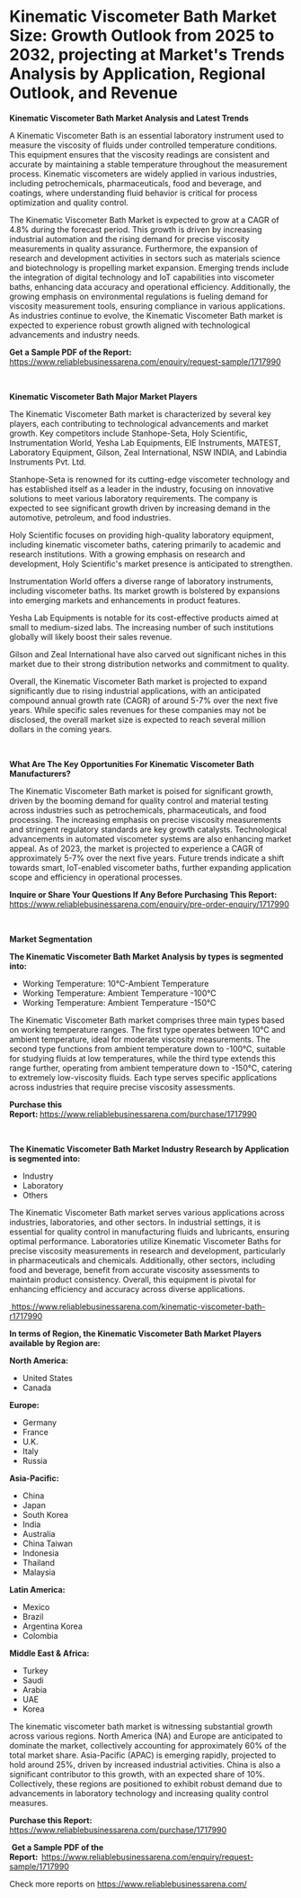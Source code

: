 <p><h1>Kinematic Viscometer Bath Market Size: Growth Outlook from 2025 to 2032, projecting at Market's Trends Analysis by Application, Regional Outlook, and Revenue</h1></p><p><strong>Kinematic Viscometer Bath Market Analysis and Latest Trends</strong></p>
<p><p>A Kinematic Viscometer Bath is an essential laboratory instrument used to measure the viscosity of fluids under controlled temperature conditions. This equipment ensures that the viscosity readings are consistent and accurate by maintaining a stable temperature throughout the measurement process. Kinematic viscometers are widely applied in various industries, including petrochemicals, pharmaceuticals, food and beverage, and coatings, where understanding fluid behavior is critical for process optimization and quality control.</p><p>The Kinematic Viscometer Bath Market is expected to grow at a CAGR of 4.8% during the forecast period. This growth is driven by increasing industrial automation and the rising demand for precise viscosity measurements in quality assurance. Furthermore, the expansion of research and development activities in sectors such as materials science and biotechnology is propelling market expansion. Emerging trends include the integration of digital technology and IoT capabilities into viscometer baths, enhancing data accuracy and operational efficiency. Additionally, the growing emphasis on environmental regulations is fueling demand for viscosity measurement tools, ensuring compliance in various applications. As industries continue to evolve, the Kinematic Viscometer Bath market is expected to experience robust growth aligned with technological advancements and industry needs.</p></p>
<p><strong>Get a Sample PDF of the Report:&nbsp;</strong> <a href="https://www.reliablebusinessarena.com/enquiry/request-sample/1717990?utm_campaign=3042&utm_medium=2&utm_source=Github&utm_content=ia&utm_term=09042025&utm_id=kinematic-viscometer-bath">https://www.reliablebusinessarena.com/enquiry/request-sample/1717990</a></p>
<p>&nbsp;</p>
<p><strong>Kinematic Viscometer Bath Major Market Players</strong></p>
<p><p>The Kinematic Viscometer Bath market is characterized by several key players, each contributing to technological advancements and market growth. Key competitors include Stanhope-Seta, Holy Scientific, Instrumentation World, Yesha Lab Equipments, EIE Instruments, MATEST, Laboratory Equipment, Gilson, Zeal International, NSW INDIA, and Labindia Instruments Pvt. Ltd.</p><p>Stanhope-Seta is renowned for its cutting-edge viscometer technology and has established itself as a leader in the industry, focusing on innovative solutions to meet various laboratory requirements. The company is expected to see significant growth driven by increasing demand in the automotive, petroleum, and food industries.</p><p>Holy Scientific focuses on providing high-quality laboratory equipment, including kinematic viscometer baths, catering primarily to academic and research institutions. With a growing emphasis on research and development, Holy Scientific's market presence is anticipated to strengthen.</p><p>Instrumentation World offers a diverse range of laboratory instruments, including viscometer baths. Its market growth is bolstered by expansions into emerging markets and enhancements in product features.</p><p>Yesha Lab Equipments is notable for its cost-effective products aimed at small to medium-sized labs. The increasing number of such institutions globally will likely boost their sales revenue.</p><p>Gilson and Zeal International have also carved out significant niches in this market due to their strong distribution networks and commitment to quality.</p><p>Overall, the Kinematic Viscometer Bath market is projected to expand significantly due to rising industrial applications, with an anticipated compound annual growth rate (CAGR) of around 5-7% over the next five years. While specific sales revenues for these companies may not be disclosed, the overall market size is expected to reach several million dollars in the coming years.</p></p>
<p>&nbsp;</p>
<p><strong>What Are The Key Opportunities For Kinematic Viscometer Bath Manufacturers?</strong></p>
<p><p>The Kinematic Viscometer Bath market is poised for significant growth, driven by the booming demand for quality control and material testing across industries such as petrochemicals, pharmaceuticals, and food processing. The increasing emphasis on precise viscosity measurements and stringent regulatory standards are key growth catalysts. Technological advancements in automated viscometer systems are also enhancing market appeal. As of 2023, the market is projected to experience a CAGR of approximately 5-7% over the next five years. Future trends indicate a shift towards smart, IoT-enabled viscometer baths, further expanding application scope and efficiency in operational processes.</p></p>
<p><strong>Inquire or Share Your Questions If Any Before Purchasing This Report:</strong> <a href="https://www.reliablebusinessarena.com/enquiry/pre-order-enquiry/1717990?utm_campaign=3042&utm_medium=2&utm_source=Github&utm_content=ia&utm_term=09042025&utm_id=kinematic-viscometer-bath">https://www.reliablebusinessarena.com/enquiry/pre-order-enquiry/1717990</a></p>
<p>&nbsp;</p>
<p><strong>Market Segmentation</strong></p>
<p><strong>The Kinematic Viscometer Bath Market Analysis by types is segmented into:</strong></p>
<p><ul><li>Working Temperature: 10℃-Ambient Temperature</li><li>Working Temperature: Ambient Temperature -100℃</li><li>Working Temperature: Ambient Temperature -150℃</li></ul></p>
<p><p>The Kinematic Viscometer Bath market comprises three main types based on working temperature ranges. The first type operates between 10℃ and ambient temperature, ideal for moderate viscosity measurements. The second type functions from ambient temperature down to -100℃, suitable for studying fluids at low temperatures, while the third type extends this range further, operating from ambient temperature down to -150℃, catering to extremely low-viscosity fluids. Each type serves specific applications across industries that require precise viscosity assessments.</p></p>
<p><strong>Purchase this Report:&nbsp;</strong><a href="https://www.reliablebusinessarena.com/purchase/1717990?utm_campaign=3042&utm_medium=2&utm_source=Github&utm_content=ia&utm_term=09042025&utm_id=kinematic-viscometer-bath">https://www.reliablebusinessarena.com/purchase/1717990</a></p>
<p>&nbsp;</p>
<p><strong>The Kinematic Viscometer Bath Market Industry Research by Application is segmented into:</strong></p>
<p><ul><li>Industry</li><li>Laboratory</li><li>Others</li></ul></p>
<p><p>The Kinematic Viscometer Bath market serves various applications across industries, laboratories, and other sectors. In industrial settings, it is essential for quality control in manufacturing fluids and lubricants, ensuring optimal performance. Laboratories utilize Kinematic Viscometer Baths for precise viscosity measurements in research and development, particularly in pharmaceuticals and chemicals. Additionally, other sectors, including food and beverage, benefit from accurate viscosity assessments to maintain product consistency. Overall, this equipment is pivotal for enhancing efficiency and accuracy across diverse applications.</p></p>
<p><a href="https://www.reliablebusinessarena.com/kinematic-viscometer-bath-r1717990?utm_campaign=3042&utm_medium=2&utm_source=Github&utm_content=ia&utm_term=09042025&utm_id=kinematic-viscometer-bath">&nbsp;https://www.reliablebusinessarena.com/kinematic-viscometer-bath-r1717990</a></p>
<p><strong>In terms of Region, the Kinematic Viscometer Bath Market Players available by Region are:</strong></p>
<p>
    <p> <strong> North America: </strong>
        <ul>
            <li>United States</li>
            <li>Canada</li>
        </ul>
        </p> 
    <p> <strong> Europe: </strong>
        <ul>
            <li>Germany</li>
            <li>France</li>
            <li>U.K.</li>
            <li>Italy</li>
            <li>Russia</li>
        </ul>
        </p> 
    <p> <strong> Asia-Pacific: </strong>
        <ul>
            <li>China</li>
            <li>Japan</li>
            <li>South Korea</li>
            <li>India</li>
            <li>Australia</li>
            <li>China Taiwan</li>
            <li>Indonesia</li>
            <li>Thailand</li>
            <li>Malaysia</li>
        </ul>
        </p> 
    <p> <strong> Latin America: </strong>
        <ul>
            <li>Mexico</li>
            <li>Brazil</li>
            <li>Argentina Korea</li>
            <li>Colombia</li>
        </ul>
        </p> 
    <p> <strong> Middle East & Africa: </strong>
        <ul>
            <li>Turkey</li>
            <li>Saudi</li>
            <li>Arabia</li>
            <li>UAE</li>
            <li>Korea</li>
        </ul>
    </p>
    </p>
<p><p>The kinematic viscometer bath market is witnessing substantial growth across various regions. North America (NA) and Europe are anticipated to dominate the market, collectively accounting for approximately 60% of the total market share. Asia-Pacific (APAC) is emerging rapidly, projected to hold around 25%, driven by increased industrial activities. China is also a significant contributor to this growth, with an expected share of 10%. Collectively, these regions are positioned to exhibit robust demand due to advancements in laboratory technology and increasing quality control measures.</p></p>
<p><strong>Purchase this Report: </strong><a href="https://www.reliablebusinessarena.com/purchase/1717990?utm_campaign=3042&utm_medium=2&utm_source=Github&utm_content=ia&utm_term=09042025&utm_id=kinematic-viscometer-bath">https://www.reliablebusinessarena.com/purchase/1717990</a></p>
<p>&nbsp;<strong>Get a Sample PDF of the Report:&nbsp;&nbsp;</strong><a href="https://www.reliablebusinessarena.com/enquiry/request-sample/1717990?utm_campaign=3042&utm_medium=2&utm_source=Github&utm_content=ia&utm_term=09042025&utm_id=kinematic-viscometer-bath">https://www.reliablebusinessarena.com/enquiry/request-sample/1717990</a></p>
<p><strong></strong></p>
<p>Check more reports on <a href="https://www.reliablebusinessarena.com/?utm_campaign=3042&utm_medium=2&utm_source=Github&utm_content=ia&utm_term=09042025&utm_id=kinematic-viscometer-bath">https://www.reliablebusinessarena.com/</a></p>